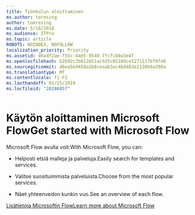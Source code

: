 ```yaml
---
title: Työnkulun aloittaminen
ms.author: toresing
author: tomresing
ms.date: 5/18/2018
ms.audience: ITPro
ms.topic: article
ROBOTS: NOINDEX, NOFOLLOW
localization_priority: Priority
ms.assetid: 46adf2ae-f55c-4ae5-9540-7fcfcb0a3e4f
ms.openlocfilehash: b2b92c3b612651ac925c05189ce5271117bf0fd8
ms.sourcegitcommit: d6ea5e9458a2b8ceaab3ac4bd483e1130b9a398a
ms.translationtype: MT
ms.contentlocale: fi-FI
ms.lasthandoff: 01/15/2019
ms.locfileid: "28286857"
---
```

# <a name="get-started-with-microsoft-flow"></a><span data-ttu-id="a0861-102">Käytön aloittaminen Microsoft Flow</span><span class="sxs-lookup"><span data-stu-id="a0861-102">Get started with Microsoft Flow</span></span>

<span data-ttu-id="a0861-103">Microsoft Flow avulla voit:</span><span class="sxs-lookup"><span data-stu-id="a0861-103">With Microsoft Flow, you can:</span></span>
  
- <span data-ttu-id="a0861-104">Helposti etsiä malleja ja palveluja.</span><span class="sxs-lookup"><span data-stu-id="a0861-104">Easily search for templates and services.</span></span>
    
- <span data-ttu-id="a0861-105">Valitse suosituimmista palveluista.</span><span class="sxs-lookup"><span data-stu-id="a0861-105">Choose from the most popular services.</span></span>
    
- <span data-ttu-id="a0861-106">Näet yhteenvedon kunkin vuo.</span><span class="sxs-lookup"><span data-stu-id="a0861-106">See an overview of each flow.</span></span>
    
[<span data-ttu-id="a0861-107">Lisätietoja Microsoftin Flow</span><span class="sxs-lookup"><span data-stu-id="a0861-107">Learn more about Microsoft Flow</span></span>](https://go.microsoft.com/fwlink/?linkid=874446)
  

